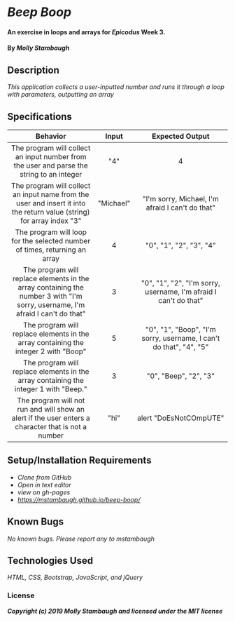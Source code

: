 # _Beep Boop_

#### An exercise in loops and arrays for _**Epicodus**_ Week 3.

#### By _**Molly Stambaugh**_

## Description

_This application collects a user-inputted number and runs it through a loop with parameters, outputting an array_

## Specifications

| Behavior | Input | Expected Output |
|:-:|:-:|:-:|
|The program  will collect an input number from the user and parse the string to an integer| "4" | 4 |
|The program will collect an input name from the user and insert it into the return value (string) for array index "3" | "Michael" | "I'm sorry, Michael, I'm afraid I can't do that" |
|The program will loop for the selected number of times, returning an array | 4 | "0", "1", "2", "3", "4" |
|The program will replace elements in the array containing the number 3 with "I'm sorry, username, I'm afraid I can't do that" | 3 | "0", "1", "2", "I'm sorry, username, I'm afraid I can't do that" |
|The program will  replace elements in the array containing the integer 2 with "Boop" | 5 | "0", "1", "Boop", "I'm sorry, username, I can't do that", "4", "5" |
|The program will replace elements in the array containing the integer 1 with "Beep." | 3 | "0", "Beep", "2", "3" |
|The program will not run and will show an alert if the user enters a character that is not a number| "hi" | alert "DoEsNotCOmpUTE" |


## Setup/Installation Requirements

* _Clone from GitHub_
* _Open in text editor_
* _view on gh-pages_
* _https://mstambaugh.github.io/beep-boop/_


## Known Bugs

_No known bugs. Please report any to mstambaugh_



## Technologies Used

_HTML, CSS, Bootstrap, JavaScript, and jQuery_

### License


**_Copyright (c) 2019 Molly Stambaugh and licensed under the MIT license_**
